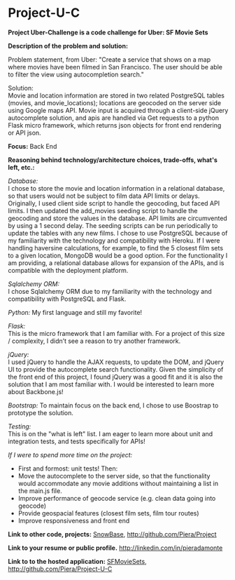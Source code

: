 Project-U-C
===========

**Project Uber-Challenge is a code challenge for Uber: SF Movie Sets**

**Description of the problem and solution:**

Problem statement, from Uber:
"Create a service that shows on a map where movies have been filmed in San Francisco. The user should be able to filter the view using autocompletion search."

Solution:  
Movie and location information are stored in two related PostgreSQL tables (movies, and movie_locations); locations are geocoded on the server side using Google maps API.  Movie input is acquired through a client-side jQuery autocomplete solution, and apis are handled via Get requests to a python Flask micro framework, which returns json objects for front end rendering or API json.

**Focus:**
Back End

**Reasoning behind technology/architecture choices, trade-offs, what's left, etc.:**

*Database:*  
I chose to store the movie and location information in a relational database, so that users would not be subject to film data API limits or delays.  Originally, I used client side script to handle the geocoding, but faced API limits.  I then updated the add_movies seeding script to handle the geocoding and store the values in the database. API limits are circumvented by using a 1 second delay.  The seeding scripts can be run periodically to update the tables with any new films.  I chose to use PostgreSQL because of my familiarity with the technology and compatibility with Heroku.  If I were handling haversine calculations, for example, to find the 5 closest film sets to a given location, MongoDB would be a good option.  For the functionality I am providing, a relational database allows for expansion of the APIs, and is compatible with the deployment platform.

*Sqlalchemy ORM:*  
I chose Sqlalchemy ORM due to my familiarity with the technology and compatibility with PostgreSQL and Flask.

*Python:* 
My first language and still my favorite!

*Flask:*  
This is the micro framework that I am familiar with.  For a project of this size / complexity, I didn’t see a reason to try another framework.

*jQuery:*  
I used jQuery to handle the AJAX requests, to update the DOM, and jQuery UI to provide the autocomplete search functionality.  Given the simplicity of the front end of this project, I found jQuery was a good fit and it is also the solution that I am most familiar with.   I would be interested to learn more about Backbone.js!

*Bootstrap:*
To maintain focus on the back end, I chose to use Boostrap to prototype the solution.

*Testing:*  
This is on the "what is left" list.  I am eager to learn more about unit and integration tests, and tests specifically for APIs!

*If I were to spend more time on the project:*
- First and formost: unit tests!
Then:
- Move the autocomplete to the server side, so that the functionality would accommodate any movie additions without maintaining a list in the main.js file.
- Improve performance of geocode service (e.g. clean data going into geocode)
- Provide geospacial features (closest film sets, film tour routes)
- Improve responsiveness and front end

**Link to other code, projects:**
[SnowBase](http://snowbase-project.herokuapp.com/), 
http://github.com/Piera/Project

**Link to your resume or public profile.**
http://linkedin.com/in/pieradamonte

**Link to to the hosted application:**
[SFMovieSets](http://sfmoviesets-project.herokuapp.com/), 
http://github.com/Piera/Project-U-C
